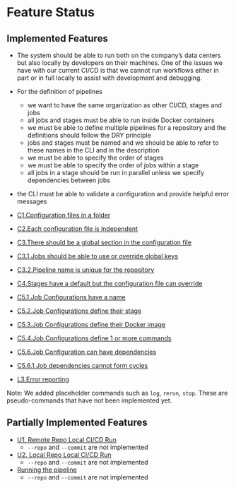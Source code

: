 # Feature Status

## Implemented Features
- The system should be able to run both on the company’s data centers but also locally by developers on their machines. One of the issues we have with our current CI/CD is that we cannot run workflows either in part or in full locally to assist with development and debugging.
- For the definition of pipelines
  - we want to have the same organization as other CI/CD, stages and jobs
  - all jobs and stages must be able to run inside Docker containers
  - we must be able to define multiple pipelines for a repository and the definitions should follow the DRY principle
  - jobs and stages must be named and we should be able to refer to these names in the CLI and in the description
  - we must be able to specify the order of stages
  - we must be able to specify the order of jobs within a stage
  - all jobs in a stage should be run in parallel unless we specify dependencies between jobs

- the CLI must be able to validate a configuration and provide helpful error messages
- [C1.Configuration files in a folder](https://neu-seattle.gitlab.io/asd/cs6510f24/CS6510-F24/main/project/requirements.html#_c1_configuration_files_in_a_folder)
- [C2.Each configuration file is independent](https://neu-seattle.gitlab.io/asd/cs6510f24/CS6510-F24/main/project/requirements.html#_c2_each_configuration_file_is_independent)
- [C3.There should be a global section in the configuration file](https://neu-seattle.gitlab.io/asd/cs6510f24/CS6510-F24/main/project/requirements.html#_c3_there_should_be_a_global_section_in_the_configuration_file)
- [C3.1.Jobs should be able to use or override global keys](https://neu-seattle.gitlab.io/asd/cs6510f24/CS6510-F24/main/project/requirements.html#_c3_1_jobs_should_be_able_to_use_or_override_global_keys)
- [C3.2.Pipeline name is unique for the repository](https://neu-seattle.gitlab.io/asd/cs6510f24/CS6510-F24/main/project/requirements.html#_c3_2_pipeline_name_is_unique_for_the_repository)
- [C4.Stages have a default but the configuration file can override](https://neu-seattle.gitlab.io/asd/cs6510f24/CS6510-F24/main/project/requirements.html#_c4_stages_have_a_default_but_the_configuration_file_can_override)
- [C5.1.Job Configurations have a name](https://neu-seattle.gitlab.io/asd/cs6510f24/CS6510-F24/main/project/requirements.html#_c5_1_job_configurations_have_a_name)
- [C5.2.Job Configurations define their stage](https://neu-seattle.gitlab.io/asd/cs6510f24/CS6510-F24/main/project/requirements.html#_c5_2_job_configurations_define_their_stage)
- [C5.3.Job Configurations define their Docker image](https://neu-seattle.gitlab.io/asd/cs6510f24/CS6510-F24/main/project/requirements.html#_c5_3_job_configurations_define_their_docker_image)
- [C5.4.Job Configurations define 1 or more commands](https://neu-seattle.gitlab.io/asd/cs6510f24/CS6510-F24/main/project/requirements.html#_c5_4_job_configurations_define_1_or_more_commands)
- [C5.6.Job Configuration can have dependencies](https://neu-seattle.gitlab.io/asd/cs6510f24/CS6510-F24/main/project/requirements.html#_c5_6_job_configuration_can_have_dependencies)
- [C5.6.1.Job dependencies cannot form cycles](https://neu-seattle.gitlab.io/asd/cs6510f24/CS6510-F24/main/project/requirements.html#_c5_6_1_job_dependencies_cannot_form_cycles)
- [L3.Error reporting](https://neu-seattle.gitlab.io/asd/cs6510f24/CS6510-F24/main/project/requirements.html#_l3_error_reporting)

Note: We added placeholder commands such as `log`, `rerun`, `stop`. These are pseudo-commands that have not been implemented yet.

## Partially Implemented Features
- [U1. Remote Repo Local CI/CD Run](https://neu-seattle.gitlab.io/asd/cs6510f24/CS6510-F24/main/project/requirements.html#_u1_remote_repo_local_cicd_run)
  - `--repo` and `--commit` are not implemented
- [U2. Local Repo Local CI/CD Run](https://neu-seattle.gitlab.io/asd/cs6510f24/CS6510-F24/main/project/requirements.html#_u2_local_repo_local_cicd_run)
  - `--repo` and `--commit` are not implemented
- [Running the pipeline](https://neu-seattle.gitlab.io/asd/cs6510f24/CS6510-F24/main/project/requirements.html#_l6_running_a_pipeline)
  - `--repo` and `--commit` are not implemented